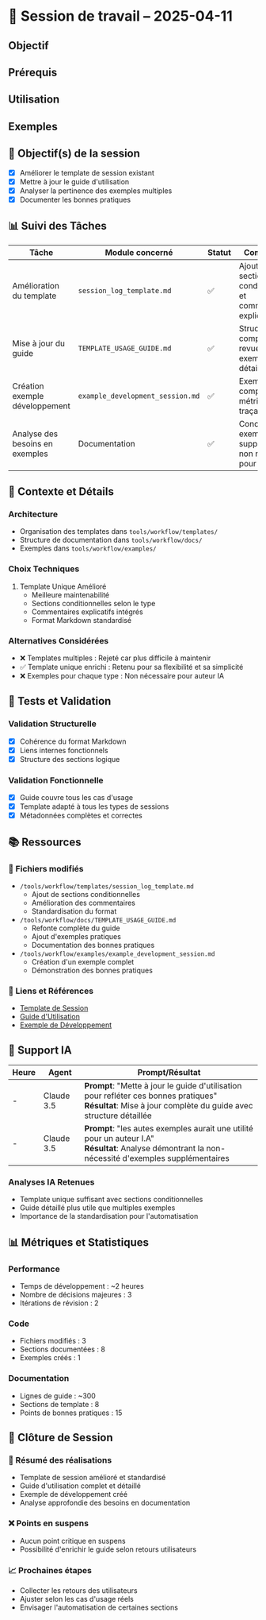 # 📝 Session de travail – 2025-04-11


## Objectif

## Prérequis

## Utilisation

## Exemples


## 🎯 Objectif(s) de la session
- [x] Améliorer le template de session existant
- [x] Mettre à jour le guide d'utilisation
- [x] Analyser la pertinence des exemples multiples
- [x] Documenter les bonnes pratiques

## 📊 Suivi des Tâches

| Tâche | Module concerné | Statut | Commentaire |
|-------|----------------|--------|-------------|
| Amélioration du template | `session_log_template.md` | ✅ | Ajout de sections conditionnelles et commentaires explicatifs |
| Mise à jour du guide | `TEMPLATE_USAGE_GUIDE.md` | ✅ | Structure complètement revue avec exemples détaillés |
| Création exemple développement | `example_development_session.md` | ✅ | Exemple complet avec métriques et traçabilité |
| Analyse des besoins en exemples | Documentation | ✅ | Conclusion : exemples supplémentaires non nécessaires pour IA |

## 📝 Contexte et Détails

### Architecture
- Organisation des templates dans `tools/workflow/templates/`
- Structure de documentation dans `tools/workflow/docs/`
- Exemples dans `tools/workflow/examples/`

### Choix Techniques
1. Template Unique Amélioré
   - Meilleure maintenabilité
   - Sections conditionnelles selon le type
   - Commentaires explicatifs intégrés
   - Format Markdown standardisé

### Alternatives Considérées
- ❌ Templates multiples : Rejeté car plus difficile à maintenir
- ✅ Template unique enrichi : Retenu pour sa flexibilité et sa simplicité
- ❌ Exemples pour chaque type : Non nécessaire pour auteur IA

## 🧪 Tests et Validation

### Validation Structurelle
- [x] Cohérence du format Markdown
- [x] Liens internes fonctionnels
- [x] Structure des sections logique

### Validation Fonctionnelle
- [x] Guide couvre tous les cas d'usage
- [x] Template adapté à tous les types de sessions
- [x] Métadonnées complètes et correctes

## 📚 Ressources

### 📝 Fichiers modifiés
- `/tools/workflow/templates/session_log_template.md`
  - Ajout de sections conditionnelles
  - Amélioration des commentaires
  - Standardisation du format
- `/tools/workflow/docs/TEMPLATE_USAGE_GUIDE.md`
  - Refonte complète du guide
  - Ajout d'exemples pratiques
  - Documentation des bonnes pratiques
- `/tools/workflow/examples/example_development_session.md`
  - Création d'un exemple complet
  - Démonstration des bonnes pratiques

### 🔗 Liens et Références
- [Template de Session](../templates/session_log_template.md)
- [Guide d'Utilisation](../docs/TEMPLATE_USAGE_GUIDE.md)
- [Exemple de Développement](../examples/example_development_session.md)

## 🤖 Support IA

| Heure | Agent | Prompt/Résultat |
|-------|-------|-----------------|
| - | Claude 3.5 | **Prompt**: "Mette à jour le guide d'utilisation pour refléter ces bonnes pratiques"<br>**Résultat**: Mise à jour complète du guide avec structure détaillée |
| - | Claude 3.5 | **Prompt**: "les autes exemples aurait une utilité pour un auteur I.A"<br>**Résultat**: Analyse démontrant la non-nécessité d'exemples supplémentaires |

### Analyses IA Retenues
- Template unique suffisant avec sections conditionnelles
- Guide détaillé plus utile que multiples exemples
- Importance de la standardisation pour l'automatisation

## 📊 Métriques et Statistiques

### Performance
- Temps de développement : ~2 heures
- Nombre de décisions majeures : 3
- Itérations de révision : 2

### Code
- Fichiers modifiés : 3
- Sections documentées : 8
- Exemples créés : 1

### Documentation
- Lignes de guide : ~300
- Sections de template : 8
- Points de bonnes pratiques : 15

## 🏁 Clôture de Session

### 📝 Résumé des réalisations
- Template de session amélioré et standardisé
- Guide d'utilisation complet et détaillé
- Exemple de développement créé
- Analyse approfondie des besoins en documentation

### ❌ Points en suspens
- Aucun point critique en suspens
- Possibilité d'enrichir le guide selon retours utilisateurs

### 📈 Prochaines étapes
- Collecter les retours des utilisateurs
- Ajuster selon les cas d'usage réels
- Envisager l'automatisation de certaines sections

<!--
Metadonnées de session :
@type: documentation
@status: completed
@date: 2025-04-11
@author: Claude
@time_spent: 2h
@files_changed: 3
@sections_documented: 8
--> 